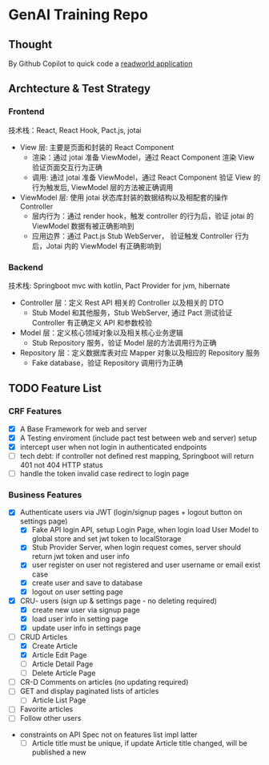 # GenAI Training Repo

## Thought

By Github Copilot to quick code a [readworld application](https://www.realworld.how/)

## Archtecture & Test Strategy

### Frontend

技术栈：React, React Hook, Pact.js, jotai

- View 层: 主要是页面和封装的 React Component
    - 渲染：通过 jotai 准备 ViewModel，通过 React Component 渲染 View 验证页面交互行为正确
    - 调用: 通过 jotai 准备 ViewModel，通过 React Component 验证 View 的行为触发后, ViewModel 层的方法被正确调用
- ViewModel 层: 使用 jotai 状态库封装的数据结构以及相配套的操作 Controller
    - 层内行为：通过 render hook，触发 controller 的行为后，验证 jotai 的 ViewModel 数据有被正确影响到
    - 应用边界：通过 Pact.js Stub WebServer， 验证触发 Controller 行为后，Jotai 内的 ViewModel 有正确影响到 

### Backend

技术栈: Springboot mvc with kotlin, Pact Provider for jvm, hibernate

- Controller 层：定义 Rest API 相关的 Controller 以及相关的 DTO
    - Stub Model 和其他服务，Stub WebServer, 通过 Pact 测试验证 Controller 有正确定义 API 和参数校验
- Model 层：定义核心领域对象以及相关核心业务逻辑
    - Stub Repository 服务，验证 Model 层的方法调用行为正确
- Repository 层：定义数据库表对应 Mapper 对象以及相应的 Repository 服务
    - Fake database，验证 Repository 调用行为正确

## TODO Feature List

### CRF Features

- [x] A Base Framework for web and server
- [x] A Testing enviroment (include pact test between web and server) setup
- [x] intercept user when not login in authenticated endpoints
- [ ] tech debt: if controller not defined rest mapping, Springboot will return 401 not 404 HTTP status 
- [ ] handle the token invalid case redirect to login page

### Business Features

- [x] Authenticate users via JWT (login/signup pages + logout button on settings page)
    - [x] Fake API login API, setup Login Page, when login load User Model to global store and set jwt token to localStorage
    - [x] Stub Provider Server, when login request comes, server should return jwt token and user info
    - [x] user register on user not registered and user username or email exist case
    - [x] create user and save to database
    - [x] logout on user setting page
- [x] CRU- users (sign up & settings page - no deleting required)
    - [x] create new user via signup page
    - [x] load user info in setting page
    - [x] update user info in settings page
- [ ] CRUD Articles
    - [x] Create Article
    - [x] Article Edit Page
    - [ ] Article Detail Page
    - [ ] Delete Article Page
- [ ] CR-D Comments on articles (no updating required)
- [ ] GET and display paginated lists of articles
    - [ ] Article List Page
- [ ] Favorite articles
- [ ] Follow other users

- constraints on API Spec not on features list impl latter
    - [ ] Article title must be unique, if update Article title changed, will be published a new
